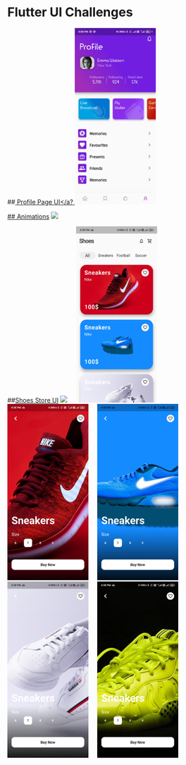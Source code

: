 # Flutter UI Challenges

##<a href='https://github.com/aman1210/FlutterUIChallenge/tree/main/Profile'> Profile Page UI</a?
<img src="Profile\Screenshot\ProfilePage.jpg" height="400px">

##<a href='https://github.com/aman1210/FlutterUIChallenge/tree/main/BottomRevealClone'> Animations</a>
<img src="BottomRevealClone\demo.gif" height="400px">

##<a href='https://github.com/aman1210/FlutterUIChallenge/tree/main/ShoesStore'>Shoes Store UI</a>
<img height="400px" src="ShoesStore/Screenshots/6.gif">&nbsp;&nbsp;&nbsp;&nbsp;
<img height="400px" src="ShoesStore/Screenshots/1.jpg">&nbsp;&nbsp;&nbsp;&nbsp;
<img height="400px" src="ShoesStore/Screenshots/2.jpg">&nbsp;&nbsp;&nbsp;&nbsp;
<img height="400px" src="ShoesStore/Screenshots/3.jpg">&nbsp;&nbsp;&nbsp;&nbsp;
<img height="400px" src="ShoesStore/Screenshots/4.jpg">&nbsp;&nbsp;&nbsp;&nbsp;
<img height="400px" src="ShoesStore/Screenshots/5.jpg">&nbsp;&nbsp;&nbsp;&nbsp;
